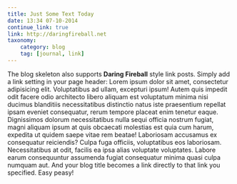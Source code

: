 ```yaml
---
title: Just Some Text Today
date: 13:34 07-10-2014
continue_link: true
link: http://daringfireball.net
taxonomy:
    category: blog
    tag: [journal, link]
---
```


The blog skeleton also supports **Daring Fireball** style link posts.  Simply add a link setting in your page header:
Lorem ipsum dolor sit amet, consectetur adipisicing elit. Voluptatibus ad ullam, excepturi ipsum! Autem quis impedit odit facere odio architecto libero aliquam est voluptatum minima nisi ducimus blanditiis necessitatibus distinctio natus iste praesentium repellat ipsam eveniet consequatur, rerum tempore placeat enim tenetur eaque. Dignissimos dolorum necessitatibus nulla sequi officia nostrum fugiat, magni aliquam ipsum at quis obcaecati molestias est quia cum harum, expedita ut quidem saepe vitae rem beatae! Laboriosam accusamus ex consequatur reiciendis? Culpa fuga officiis, voluptatibus eos laboriosam. Necessitatibus at odit, facilis ea ipsa alias voluptate voluptates. Labore earum consequuntur assumenda fugiat consequatur minima quasi culpa numquam aut.
And your blog title becomes a link directly to that link you specified. Easy peasy!

